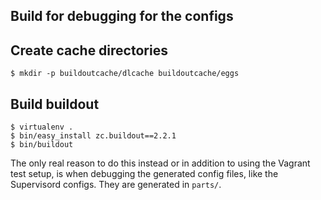 ## Build for debugging for the configs


Create cache directories
-------------------------
    
    $ mkdir -p buildoutcache/dlcache buildoutcache/eggs

Build buildout
--------------------

    $ virtualenv .
    $ bin/easy_install zc.buildout==2.2.1
    $ bin/buildout


The only real reason to do this instead or in addition to using the Vagrant
test setup, is when debugging the generated config files, like the Supervisord
configs. They are generated in ``parts/``.
